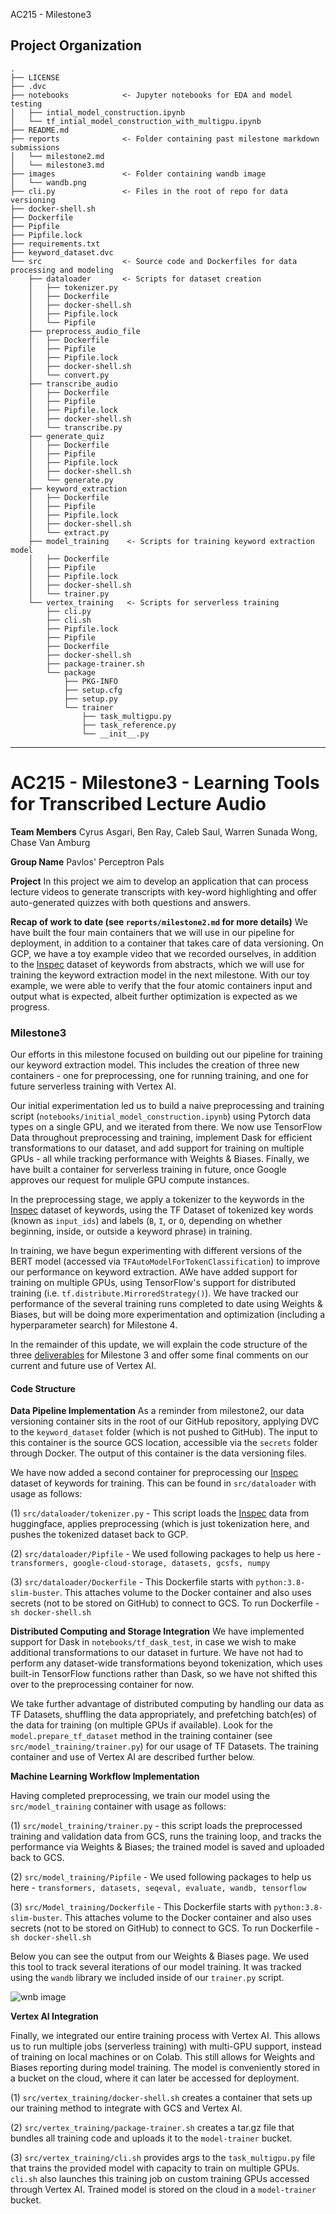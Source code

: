 AC215 - Milestone3

Project Organization
------------

    .
    ├── LICENSE
    ├── .dvc 
    ├── notebooks            <- Jupyter notebooks for EDA and model testing
    │   ├── intial_model_construction.ipynb
    │   └── tf_intial_model_construction_with_multigpu.ipynb
    ├── README.md
    ├── reports              <- Folder containing past milestone markdown submissions
    │   └── milestone2.md
    │   └── milestone3.md
    ├── images               <- Folder containing wandb image
    │   └── wandb.png
    ├── cli.py               <- Files in the root of repo for data versioning
    ├── docker-shell.sh
    ├── Dockerfile
    ├── Pipfile
    ├── Pipfile.lock
    ├── requirements.txt
    ├── keyword_dataset.dvc
    └── src                  <- Source code and Dockerfiles for data processing and modeling
        ├── dataloader       <- Scripts for dataset creation
        │   ├── tokenizer.py
        │   ├── Dockerfile
        │   ├── docker-shell.sh
        │   ├── Pipfile.lock
        │   └── Pipfile
        ├── preprocess_audio_file
        │   ├── Dockerfile
        │   ├── Pipfile
        │   ├── Pipfile.lock
        │   ├── docker-shell.sh
        │   └── convert.py
        ├── transcribe_audio
        │   ├── Dockerfile
        │   ├── Pipfile
        │   ├── Pipfile.lock
        │   ├── docker-shell.sh
        │   └── transcribe.py
        ├── generate_quiz
        │   ├── Dockerfile
        │   ├── Pipfile
        │   ├── Pipfile.lock
        │   ├── docker-shell.sh
        │   └── generate.py
        ├── keyword_extraction
        │   ├── Dockerfile
        │   ├── Pipfile
        │   ├── Pipfile.lock
        │   ├── docker-shell.sh
        │   └── extract.py
        ├── model_training    <- Scripts for training keyword extraction model
        │   ├── Dockerfile
        │   ├── Pipfile
        │   ├── Pipfile.lock
        │   ├── docker-shell.sh
        │   └── trainer.py
        └── vertex_training   <- Scripts for serverless training
            ├── cli.py
            ├── cli.sh
            ├── Pipfile.lock
            ├── Pipfile
            ├── Dockerfile
            ├── docker-shell.sh
            ├── package-trainer.sh
            └── package
                ├── PKG-INFO
                ├── setup.cfg
                ├── setup.py
                └── trainer
                    ├── task_multigpu.py
                    ├── task_reference.py
                    └── __init__.py
                

--------
# AC215 - Milestone3 - Learning Tools for Transcribed Lecture Audio

**Team Members**
Cyrus Asgari, Ben Ray, Caleb Saul, Warren Sunada Wong, Chase Van Amburg

**Group Name**
Pavlos' Perceptron Pals

**Project**
In this project we aim to develop an application that can process lecture videos to generate transcripts with key-word highlighting and offer auto-generated quizzes with both questions and answers.

**Recap of work to date (see `reports/milestone2.md` for more details)**
We have built the four main containers that we will use in our pipeline for deployment, in addition to a container that takes care of data versioning. On GCP, we have a toy example video that we recorded ourselves, in addition to the [Inspec](https://huggingface.co/datasets/midas/inspec) dataset of keywords from abstracts, which we will use for training the keyword extraction model in the next milestone. With our toy example, we were able to verify that the four atomic containers input and output what is expected, albeit further optimization is expected as we progress.

### Milestone3 ###

Our efforts in this milestone focused on building out our pipeline for training our keyword extraction model. This includes the creation of three new containers - one for preprocessing, one for running training, and one for future serverless training with Vertex AI.

Our initial experimentation led us to build a naive preprocessing and training script (`notebooks/initial_model_construction.ipynb`) using Pytorch data types on a single GPU, and we iterated from there. We now use TensorFlow Data throughout preprocessing and training, implement Dask for efficient transformations to our dataset, and add support for training on multiple GPUs - all while tracking performance with Weights & Biases. Finally, we have built a container for serverless training in future, once Google approves our request for muliple GPU compute instances.

In the preprocessing stage, we apply a tokenizer to the keywords in the [Inspec](https://huggingface.co/datasets/midas/inspec) dataset of keywords, using the TF Dataset of tokenized key words (known as `input_ids`) and labels (`B`, `I`, or `O`, depending on whether beginning, inside, or outside a keyword phrase) in training.

In training, we have begun experimenting with different versions of the BERT model (accessed via `TFAutoModelForTokenClassification`) to improve our performance on keyword extraction. AWe have added support for training on multiple GPUs, using TensorFlow's support for distributed training (i.e. `tf.distribute.MirroredStrategy()`). We have tracked our performance of the several training runs completed to date using Weights & Biases, but will be doing more experimentation and optimization (including a hyperparameter search) for Milestone 4.

In the remainder of this update, we will explain the code structure of the three [deliverables](https://harvard-iacs.github.io/2023-AC215/milestone3/#deliverables) for Milestone 3 and offer some final comments on our current and future use of Vertex AI.

#### Code Structure

**Data Pipeline Implementation**
As a reminder from milestone2, our data versioning container sits in the root of our GitHub repository, applying DVC to the `keyword_dataset` folder (which is not pushed to GitHub). The input to this container is the source GCS location, accessible via the `secrets` folder through Docker. The output of this container is the data versioning files.
  
We have now added a second container for preprocessing our [Inspec](https://huggingface.co/datasets/midas/inspec) dataset of keywords for training. This can be found in `src/dataloader` with usage as follows:

(1) `src/dataloader/tokenizer.py`  - This script loads the [Inspec](https://huggingface.co/datasets/midas/inspec) data from huggingface, applies preprocessing (which is just tokenization here, and pushes the tokenized dataset back to GCP.

(2) `src/dataloader/Pipfile` - We used following packages to help us here - `transformers, google-cloud-storage, datasets, gcsfs, numpy` 

(3) `src/dataloader/Dockerfile` - This Dockerfile starts with `python:3.8-slim-buster`. This <statement> attaches volume to the Docker container and also uses secrets (not to be stored on GitHub) to connect to GCS. To run Dockerfile - `sh docker-shell.sh`


**Distributed Computing and Storage Integration**
We have implemented support for Dask in `notebooks/tf_dask_test`, in case we wish to make additional transformations to our dataset in furture. We have not had to perform any dataset-wide transformations beyond tokenization, which uses built-in TensorFlow functions rather than Dask, so we have not shifted this over to the preprocessing container for now.

We take further advantage of distributed computing by handling our data as TF Datasets, shuffling the data appropriately, and prefetching batch(es) of the data for training (on multiple GPUs if available). Look for the `model.prepare_tf_dataset` method in the training container (see `src/model_training/trainer.py`) for our usage of TF Datasets. The training container and use of Vertex AI are described further below.

**Machine Learning Workflow Implementation**

Having completed preprocessing, we train our model using the `src/model_training` container with usage as follows:

(1) `src/model_training/trainer.py`  - this script loads the preprocessed training and validation data from GCS, runs the training loop, and tracks the performance via Weights & Biases; the trained model is saved and uploaded back to GCS.

(2) `src/model_training/Pipfile` - We used following packages to help us here - `transformers, datasets, seqeval, evaluate, wandb, tensorflow` 

(3) `src/Model_training/Dockerfile` - This Dockerfile starts with `python:3.8-slim-buster`. This <statement> attaches volume to the Docker container and also uses secrets (not to be stored on GitHub) to connect to GCS. To run Dockerfile - `sh docker-shell.sh`


Below you can see the output from our Weights & Biases page. We used this tool to track several iterations of our model training. It was tracked using the `wandb` library we included inside of our `trainer.py` script.

![wnb image](images/wandb.png)


**Vertex AI Integration**

Finally, we integrated our entire training process with Vertex AI. This allows us to run multiple jobs (serverless training) with multi-GPU support, instead of training on local machines or on Colab. This still allows for Weights and Biases reporting during model training. The model is conveniently stored in a bucket on the cloud, where it can later be accessed for deployment. 

(1) `src/vertex_training/docker-shell.sh` creates a container that sets up our training method to integrate with GCS and Vertex AI.

(2) `src/vertex_training/package-trainer.sh` creates a tar.gz file that bundles all training code and uploads it to the `model-trainer` bucket.

(3) `src/vertex_training/cli.sh` provides args to the `task_multigpu.py` file that trains the provided model with capacity to train on multiple GPUs. `cli.sh` also launches this training job on custom training GPUs accessed through Vertex AI. Trained model is stored on the cloud in a `model-trainer` bucket.